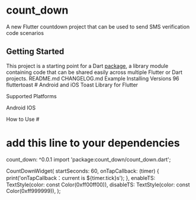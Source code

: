 # count_down

A new Flutter  countdown project that can be used to send SMS verification code scenarios

## Getting Started

This project is a starting point for a Dart
[package](https://flutter.dev/developing-packages/),
a library module containing code that can be shared easily across
multiple Flutter or Dart projects.
README.md CHANGELOG.md Example Installing Versions
96
fluttertoast #
Android and iOS Toast Library for Flutter

Supported Platforms

Android
IOS

How to Use #
# add this line to your dependencies
count_down: ^0.0.1
import 'package:count_down/count_down.dart';

CountDownWidget(
        startSeconds: 60,
        onTapCallback: (timer) {
            print('onTapCallback：current is ${timer.tick}s');
        },
        enableTS:
           TextStyle(color: const Color(0xff00ff00)),
        disableTS:
           TextStyle(color: const Color(0xff999999)),
    );





